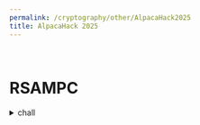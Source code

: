 ```yaml
---
permalink: /cryptography/other/AlpacaHack2025
title: AlpacaHack 2025
---
```



<br>

# RSAMPC

<details>
  <summary>chall </summary>


  import os
from Crypto.Util.number import getRandomRange, getPrime, bytes_to_long

FLAG = os.environ.get("FLAG", "fakeflag").encode()

def additive_share(a):
    t0, t1 = getRandomRange(-2**512, 2**512), getRandomRange(-2**512, 2**512)
    t2 = a-t0-t1
    return t0, t1, t2

def replicated_share(a):
    t = additive_share(a)
    return [(t[i], t[(i+1)%3]) for i in range(3)]

def multiply_shares(sa, sb):
    def mul(t, u):
        return t[0]*u[0]+t[0]*u[1]+t[1]*u[0]
    r = additive_share(0)
    z = [mul(sa[i], sb[i])+r[i] for i in range(3)]
    w = [(z[i], z[(i+1)%3]) for i in range(3)]
    return w

def reconstruct(s):
    return s[0][0] + s[0][1] + s[1][1]

p = getPrime(512)
q = getPrime(512)

sp = replicated_share(p)
sq = replicated_share(q)
print("your share of p:", sp[0])
print("your share of q:", sq[0])

spq = multiply_shares(sp, sq)
print("your share of pq:", spq[0])

n = reconstruct(spq)
assert n == p*q
print("n:", n)

e = 0x10001
c = pow(bytes_to_long(FLAG + os.urandom(127-len(FLAG))), e, n)
print("e:", e)
print("c:", c)
```
    
</details>


<details>
    <summary>output.txt</summary>

    your share of p: (-384164070196680113629973964276599320736606300184523772854135294036334447818682200607218877531386512793858125339877828582394197679795576991953411880314517, 178776721087372919385257940734429604253240493277094581482580652949038337321961407291832241379559936948198042043881180916670462219794291885959730598632423)
    your share of q: (-10504102453855211730773548202462643334445368588122773952797120588540073173181223269420294976331168878842123082669069593895980908615299058089156709125348617, 3324659724832936014805633502878093035237335054058544453532695059432217891926271390882999445452501190449380595220556388508799059755133895886341486877191502)
    your share of pq: (880194945859095512548778390949753106113259354062743403885130575509194611686622871911550689148439940097472063798899034574466553154127726867674397008987477001207806315461004286936941315001029394217039765579529660629019466179402060549350587729722354909331590051509695082365313846996923469825646557408789955494, 40388351148875096689764230410867470980240794826105168292967479483809364773078955483003274901375600951153408618729650715655666480989756454152565386666760509805904377793675351489295406907138019316039841793386393194481700178651652081449097569147179108704523020190287922457859082133424057955783092523665228634328)
    n: 122269467950798077326822634108968850809243750508493781647505745002863843379348700424238562022365315227978807541070854658246091147872559714237246479088170538196473585543281713624525798244748333546435600544573727499127916535316599284592352755786055339638261774730837681190375466416924715653324305527245715836447
    e: 65537
    c: 100976267335628681910815317357700490412039872278731196009735781349258998302355802361980783540754919888894607253589239383351290237447746132667260747986281172840910605287343986031579879857474734142154881821962810929745626899955618676413832332521656625264015203959361696843594006345498340544121922011105950850715

</details>

<br>

